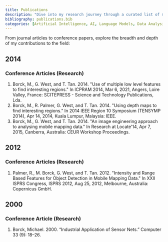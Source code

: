 ```yaml
---
title: Publications
description: "Dive into my research journey through a curated list of my published works."
bibliography: publications.bib
categories: [Artificial Intelligence, AI, Language Models, Data Analysis, Machine Learning, Academic Research, Conferences, Technical Papers, AI Ethics, AI Applications]
---
```


From journal articles to conference papers, explore the breadth and depth of my contributions to the field:

## 2014

### Conference Articles (Research)

1. Borck, M., G. West, and T. Tan. 2014. "Use of multiple low level features to find interesting regions." In ICPRAM 2014, Mar 6, 2021, Angers, Loire Valley, France: SCITEPRESS - Science and Technology Publications, Lda.
2. Borck, M., R. Palmer, G. West, and T. Tan. 2014. "Using depth maps to find interesting regions." In 2014 IEEE Region 10 Symposium (TENSYMP 2014), Apr 14, 2014, Kuala Lumpur, Malaysia: IEEE.
3. Borck, M., G. West, and T. Tan. 2014. "An image engineering approach to analysing mobile mapping data." In Research at Locate'14, Apr 7, 2015, Canberra, Australia: CEUR Workshop Proceedings.

## 2012

### Conference Articles (Research)

1. Palmer, R., M. Borck, G. West, and T. Tan. 2012. "Intensity and Range Based Features for Object Detection in Mobile Mapping Data." In XXII ISPRS Congress, ISPRS 2012, Aug 25, 2012, Melbourne, Australia: Copernicus GmbH.

## 2000

### Conference Article (Research)

1. Borck, Michael. 2000. “Industrial Application of Sensor Nets.” Computer 33 (9): 18–26.
